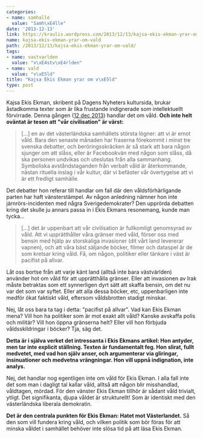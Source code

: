 ```yaml
---
categories:
- name: samhalle
  value: "Samh\xE4lle"
date: '2013-12-13'
link: https://kraulis.wordpress.com/2013/12/13/kajsa-ekis-ekman-yrar-om-vald/
name: kajsa-ekis-ekman-yrar-om-vald
path: /2013/12/13/kajsa-ekis-ekman-yrar-om-vald/
tags:
- name: vastvarlden
  value: "v\xE4stv\xE4rlden"
- name: vald
  value: "v\xE5ld"
title: "Kajsa Ekis Ekman yrar om v\xE5ld"
type: post
---
```

Kajsa Ekis Ekman, skribent på Dagens Nyheters kultursida, brukar åstadkomma texter som är lika frustande indignerade som intellektuellt förvirrade. Denna gången ([12 dec 2013](http://www.dn.se/kultur-noje/kulturdebatt/kajsa-ekis-ekman-bilden-av-pacifisten-mandela-ar-djupt-hycklande/)) handlar det om våld. **Och inte helt oväntat är tesen att "vår civilisation" är värst:**

> [...] en av det västerländska samhällets största lögner: att vi är emot våld. Bara den senaste månaden har fraserna förekommit i minst tre svenska debatter, och beröringsskräcken är så stark att bara någon sjunger om att slåss, eller är Facebookvän med någon som slåss, då ska personen undvikas och uteslutas från alla sammanhang. Symboliska avståndstaganden från verbalt våld är återkommande, nästan rituella inslag i vår kultur, där vi befäster vår övertygelse att vi är ett fredligt samhälle.

Det debatter hon referar till handlar om fall där den våldsförhärligande parten har haft vänsterstämpel. Av någon anledning nämner hon inte järnrörs-incidenten med några Sverigedemokrater? Den upprörda debatten kring det skulle ju annars passa in i Ekis Ekmans resonemang, kunde man tycka...

> [...] det är uppenbart att vår civilisation är fullkomligt genomsyrad av våld. Att vi upprätthåller våra gränser med våld, förser oss med bensin med hjälp av storskaliga invasioner (dit vårt land levererar vapnen), och att våra bäst säljande böcker, filmer och dataspel är de som kretsar kring våld. Få, om någon, politiker eller tänkare i väst är pacifist på allvar.

Låt oss bortse från att varje känt land (alltså inte bara västvärlden) använder hot om våld för att upprätthålla gränser. Eller att invasionen av Irak måste betraktas som ett synnerligen dyrt sätt att skaffa bensin, om det nu var det som var syftet. Eller att alla dessa böcker, etc, uppenbarligen inte medför ökat faktiskt våld, eftersom våldsbrotten stadigt minskar.

Nej, låt oss bara ta tag i detta: "pacifist på allvar". Vad kan Ekis Ekman mena? Vill hon ha politiker som är mot exakt allt våld? Kanske avskaffa polis och militär? Vill hon öppna gränserna helt? Eller vill hon förbjuda våldsskildringar i böcker? Tja, säg det.

**Detta är i själva verket det intressanta i Ekis Ekmans artikel: Hon antyder, men tar inte explicit ställning. Texten är fundamentalt feg. Hon slirat, fullt medvetet, med vad hon själv anser, och argumenterar via gliringar, insinuationer och medvetna vrängningar. Hon vill uppnå indignation, inte analys.**

Nej, det handlar nog egentligen inte om våld för Ekis Ekman. I alla fall inte det som man i dagligt tal kallar våld, alltså att någon blir misshandlad, våldtagen, mördad. För den vänster Ekis Ekman tillhör är sådant våld trivialt, ytligt. Det signifikanta, djupa våldet är strukturellt! Som är identiskt med den västerländska liberala demokratin.

**Det är den centrala punkten för Ekis Ekman: Hatet mot Västerlandet.** Så den som vill fundera kring våld, och vilken politik som bör föras för att minska våldet i samhället behöver inte slösa tid på att läsa Ekis Ekman.

